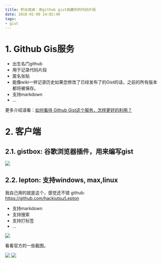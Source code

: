 ```yaml
---
title: 积水成渊：用github gist收藏你的代码片段
date: 2018-02-08 14:02:40
tags:
- gist
---
```


# 1. Github Gis服务

- 出生名门github
- 用于记录代码片段
- 匿名张贴
- 能像wiki一样记录历史如果您修改了已经发布了的Gist的话，之前的所有版本都将被保存。
- 支持markdown
- ...

更多介绍请看：[如何看待 Github Gist这个服务，怎样更好的利用？](https://www.zhihu.com/question/21343711)


# 2. 客户端
## 2.1. gistbox: 谷歌浏览器插件，用来编写gist
![](/images/20180208140404_EDRTAX_Screenshot.jpeg)


## 2.2. lepton: 支持windows, max,linux
我自己用的就是这个，感觉还不错
github: https://github.com/hackjutsu/Lepton

- 支持markdown
- 支持搜索
- 支持打标签
- ...

![](/images/20180208140426_ZPBCpF_Screenshot.jpeg)

看看官方的一些截图。

![](/images/20180208140435_fH3oRd_Screenshot.jpeg)
![](/images/20180208140446_IQ7NtM_Screenshot.jpeg)


  [1]: /img/bVMRP2
  [2]: /img/bVMRQq
  [3]: /img/bVMRQI
  [4]: /img/bVMRQK